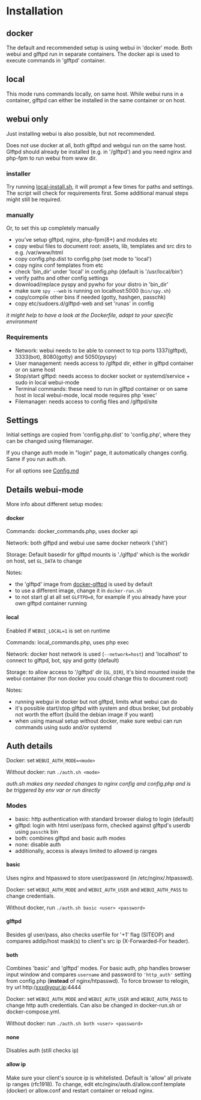 # Installation

## docker

The default and recommended setup is using webui in 'docker' mode. Both webui and glftpd run in separate containers. The docker api is used to execute commands in 'glftpd' container.

## local

This mode runs commands locally, on same host. While webui runs in a container, glftpd can either be installed in the same container or on host.

## webui only

Just installing webui is also possible, but not recommended.

Does not use docker at all, both glftpd and webgui run on the same host. Glftpd should already be installed (e.g. in '/glftpd') and you need nginx and php-fpm to run webui from www dir.

### installer

Try running [local-install.sh](local-install.sh), it will prompt a few times for paths and settings. The script will check for requirements first. Some additional manual steps might still be required.

### manually

Or, to set this up completely manually

- you've setup glftpd, nginx, php-fpm(8+) and modules etc
- copy webui files to document root: assets, lib, templates and src dirs to e.g. /var/www/html
- copy config.php.dist to config.php (set mode to 'local')
- copy nginx conf templates from etc
- check 'bin_dir' under 'local' in config.php (default is '/usr/local/bin')
- verify paths and other config settings
- download/replace pyspy and pywho for your distro in 'bin_dir'
- make sure `spy --web` is running on localhost:5000 (`bin/spy.sh`)
- copy/compile other bins if needed (gotty, hashgen, passchk)
- copy etc/sudoers.d/glftpd-web and set 'runas' in config

*it might help to have a look at the Dockerfile, adapt to your specific environment*

### Requirements

- Network: webui needs to be able to connect to tcp ports 1337(glftpd), 3333(bot), 8080(gotty) and 5050(pyspy)
- User management: needs access to /glftpd dir, either in glftpd container or on same host
- Stop/start glftpd: needs access to docker socket or systemd/service + sudo in local webui-mode
- Terminal commands: these need to run in glftpd container or on same host in local webui-mode, local mode requires php 'exec'
- Filemanager: needs access to config files and /glftpd/site

## Settings

Initial settings are copied from 'config.php.dist' to 'config.php', where they can be changed using filemanager.

If you change auth mode in "login" page, it automatically changes config. Same if you run auth.sh.

For all options see [Config.md](Config.md)

## Details webui-mode

More info about different setup modes:

#### docker

Commands: docker_commands.php, uses docker api

Network: both glftpd and webui use same docker network ('shit')

Storage: Default basedir for glftpd mounts is './glftpd' which is the workdir on host, set `GL_DATA` to change

Notes:

- the 'glftpd' image from [docker-glftpd](https://github.com/silv3rr/docker-glftpd) is used by default
- to use a different image, change it in `docker-run.sh`
- to not start gl at all set `GLFTPD=0`, for example if you already have your own glftpd container running

#### local

Enabled if `WEBUI_LOCAL=1` is set on runtime

Commands: local_commands.php, uses php exec

Network: docker host network is used (`--network=host`) and 'localhost' to connect to glftpd, bot, spy and gotty (default)

Storage: to allow access to '/glftpd' dir (`GL_DIR`), it's bind mounted inside the webui container (for non docker you could change this to document root)

Notes:

- running webgui in docker but not glftpd, limits what webui can do
- it's possible start/stop glftpd with system and dbus broker, but probably not worth the effort (build the debian image if you want)
- when using manual setup without docker, make sure webui can run commands using sudo and/or systemd

## Auth details

Docker: set `WEBUI_AUTH_MODE=<mode>`

Without docker: run `./auth.sh <mode>`

_auth.sh makes any needed changes to nginx config and config.php and is be triggered by env var or run directly_

### Modes

- basic: http authentication with standard browser dialog to login (default)
- glftpd: login with html user/pass form, checked against glftpd's userdb using `passchk` bin
- both: combines glftpd and basic auth modes
- none: disable auth
- additionally, access is always limited to allowed ip ranges

#### basic

Uses nginx and htpasswd to store user/password (in /etc/nginx/.htpasswd).

Docker: set `WEBUI_AUTH_MODE` and `WEBUI_AUTH_USER` and `WEBUI_AUTH_PASS` to change credentials.

Without docker, run `./auth.sh basic <user> <password>`

#### glftpd

Besides gl user/pass, also checks userfile for '+1' flag (SITEOP) and compares addip/host mask(s) to client's src ip (X-Forwarded-For header).

#### both

Combines 'basic' and 'glftpd' modes. For basic auth, php handles browser input window and compares `username` and password to `'http_auth'` setting from config.php (**instead** of nginx/htpasswd). To force browser to relogin, try url http:/xxx@your.ip:4444

Docker: set `WEBUI_AUTH_MODE` and `WEBUI_AUTH_USER` and `WEBUI_AUTH_PASS` to change http auth credentials. Can also be changed in docker-run.sh or docker-compose.yml.

Without docker: run `./auth.sh both <user> <password>`

#### none

Disables auth (still checks ip)

#### allow ip

Make sure your client's source ip is whitelisted. Default is 'allow' all private ip ranges (rfc1918). To change, edit etc/nginx/auth.d/allow.conf.template (docker) or allow.conf and restart container or reload nginx.
